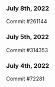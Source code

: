 ### July 8th, 2022

Commit #261144

### July 5th, 2022

Commit #314353


### July 4th, 2022

Commit #72281

